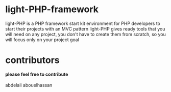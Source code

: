 # light-PHP-framework
light-PHP is a PHP framework start kit environment for PHP developers to start their  projects with an MVC pattern
light-PHP gives ready tools that you will need on any project, you don't have to create them from scratch, so you will focus only on your project goal 

# contributors
<b>please feel free to contribute</b> 
<br><br>
abdelali abouelhassan
